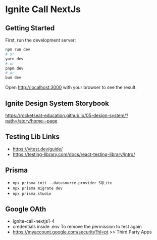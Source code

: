 # Ignite Call NextJs

## Getting Started

First, run the development server:

```bash
npm run dev
# or
yarn dev
# or
pnpm dev
# or
bun dev
```

Open [http://localhost:3000](http://localhost:3000) with your browser to see the result.

## Ignite Design System Storybook

https://rocketseat-education.github.io/05-design-system/?path=/story/home--page

## Testing Lib Links
- https://vitest.dev/guide/
- https://testing-library.com/docs/react-testing-library/intro/


## Prisma
- `npx prisma init --datasource-provider SQLite`
- `npx prisma migrate dev`
- `npx prisma studio` 

## Google OAth
- ignite-call-nextjs1-4
- credentials inside .env
To remove the permission to test again
- https://myaccount.google.com/security?hl=pt >> Third Party Apps